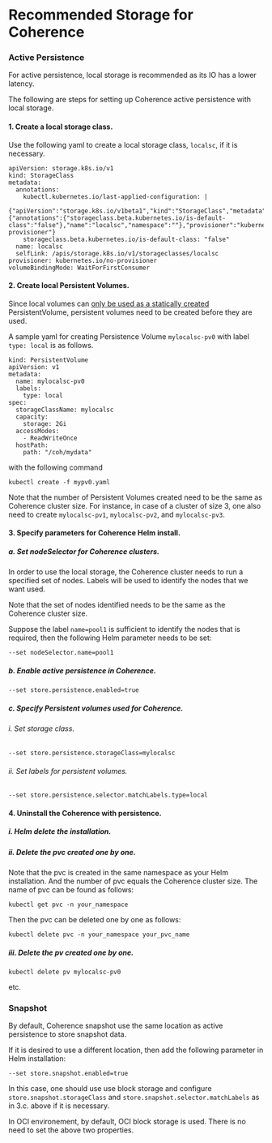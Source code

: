 # Recommended Storage for Coherence

### Active Persistence

For active persistence, local storage is recommended as its IO has a lower latency.

The following are steps for setting up Coherence active persistence with local storage.
#### 1. Create a local storage class.

Use the following yaml to create a local storage class, `localsc`, if it is necessary.

```
apiVersion: storage.k8s.io/v1
kind: StorageClass
metadata:
  annotations:
    kubectl.kubernetes.io/last-applied-configuration: |
      {"apiVersion":"storage.k8s.io/v1beta1","kind":"StorageClass","metadata":{"annotations":{"storageclass.beta.kubernetes.io/is-default-class":"false"},"name":"localsc","namespace":""},"provisioner":"kubernetes.io/no-provisioner"}
    storageclass.beta.kubernetes.io/is-default-class: "false"
  name: localsc
  selfLink: /apis/storage.k8s.io/v1/storageclasses/localsc
provisioner: kubernetes.io/no-provisioner
volumeBindingMode: WaitForFirstConsumer
``` 

#### 2. Create local Persistent Volumes.

Since local volumes can [only be used as a statically created](https://kubernetes.io/docs/concepts/storage/#local)
PersistentVolume, persistent volumes need to be created before they are used.

A sample yaml for creating Persistence Volume `mylocalsc-pv0` with label `type: local` is as follows. 

```
kind: PersistentVolume
apiVersion: v1
metadata:
  name: mylocalsc-pv0
  labels:
    type: local
spec:
  storageClassName: mylocalsc
  capacity:
    storage: 2Gi
  accessModes:
    - ReadWriteOnce
  hostPath:
    path: "/coh/mydata"
```

with the following command
```
kubectl create -f mypv0.yaml
```

Note that the number of Persistent Volumes created need to be the same as Coherence cluster size.
For instance, in case of a cluster of size 3, one also need to create `mylocalsc-pv1`, `mylocalsc-pv2`, and `mylocalsc-pv3`.

#### 3. Specify parameters for Coherence Helm install.

##### a. Set nodeSelector for Coherence clusters.
         
In order to use the local storage, the Coherence cluster needs to run a specified set
of nodes. Labels will be used to identify the nodes that we want used.

Note that the set of nodes identified needs to be the same as the Coherence cluster size.

Suppose the label `name=pool1` is sufficient to identify the nodes that is required,
then the following Helm parameter needs to be set:

```
--set nodeSelector.name=pool1
```

##### b. Enable active persistence in Coherence.

```
--set store.persistence.enabled=true 
```

##### c. Specify Persistent volumes used for Coherence.

###### i. Set storage class.

```
--set store.persistence.storageClass=mylocalsc
```

###### ii. Set labels for persistent volumes.
```
--set store.persistence.selector.matchLabels.type=local 
```

#### 4. Uninstall the Coherence with persistence.
##### i. Helm delete the installation.
##### ii. Delete the pvc created one by one.
Note that the pvc is created in the same namespace as your Helm installation.
And the number of pvc equals the Coherence cluster size.
The name of pvc can be found as follows:
```
kubectl get pvc -n your_namespace
```
Then the pvc can be deleted one by one as follows:
```
kubectl delete pvc -n your_namespace your_pvc_name
```

##### iii. Delete the pv created one by one.
```
kubectl delete pv mylocalsc-pv0
```
etc.


### Snapshot
By default, Coherence snapshot use the same location as active persistence to store snapshot data.

If it is desired to use a different location, then add the following parameter in Helm installation:

```
--set store.snapshot.enabled=true
```

In this case, one should use use block storage and configure `store.snapshot.storageClass` 
and `store.snapshot.selector.matchLabels` as in 3.c. above if it is necessary.

In OCI environement, by default, OCI block storage is used. There is no need to set the above two properties.
